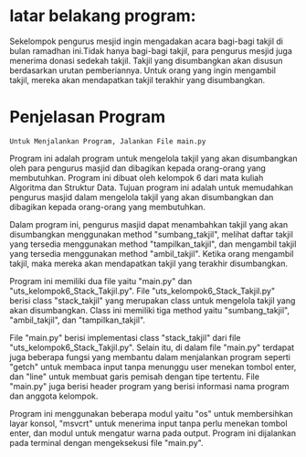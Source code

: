 # latar belakang program:
Sekelompok pengurus mesjid ingin mengadakan acara bagi-bagi takjil di bulan ramadhan ini.Tidak hanya bagi-bagi takjil, para pengurus mesjid juga menerima donasi sedekah takjil. Takjil yang disumbangkan akan disusun berdasarkan urutan pemberiannya. Untuk orang yang ingin mengambil takjil, mereka akan mendapatkan takjil terakhir yang disumbangkan.

# Penjelasan Program
```
Untuk Menjalankan Program, Jalankan File main.py
```
Program ini adalah program untuk mengelola takjil yang akan disumbangkan oleh para pengurus masjid dan dibagikan kepada orang-orang yang membutuhkan. Program ini dibuat oleh kelompok 6 dari mata kuliah Algoritma dan Struktur Data. Tujuan program ini adalah untuk memudahkan pengurus masjid dalam mengelola takjil yang akan disumbangkan dan dibagikan kepada orang-orang yang membutuhkan.

Dalam program ini, pengurus masjid dapat menambahkan takjil yang akan disumbangkan menggunakan method "sumbang_takjil", melihat daftar takjil yang tersedia menggunakan method "tampilkan_takjil", dan mengambil takjil yang tersedia menggunakan method "ambil_takjil". Ketika orang mengambil takjil, maka mereka akan mendapatkan takjil yang terakhir disumbangkan.

Program ini memiliki dua file yaitu "main.py" dan "uts_kelompok6_Stack_Takjil.py". File "uts_kelompok6_Stack_Takjil.py" berisi class "stack_takjil" yang merupakan class untuk mengelola takjil yang akan disumbangkan. Class ini memiliki tiga method yaitu "sumbang_takjil", "ambil_takjil", dan "tampilkan_takjil".

File "main.py" berisi implementasi class "stack_takjil" dari file "uts_kelompok6_Stack_Takjil.py". Selain itu, di dalam file "main.py" terdapat juga beberapa fungsi yang membantu dalam menjalankan program seperti "getch" untuk membaca input tanpa menunggu user menekan tombol enter, dan "line" untuk membuat garis pemisah dengan tipe tertentu. File "main.py" juga berisi header program yang berisi informasi nama program dan anggota kelompok.

Program ini menggunakan beberapa modul yaitu "os" untuk membersihkan layar konsol, "msvcrt" untuk menerima input tanpa perlu menekan tombol enter, dan modul untuk mengatur warna pada output. Program ini dijalankan pada terminal dengan mengeksekusi file "main.py".